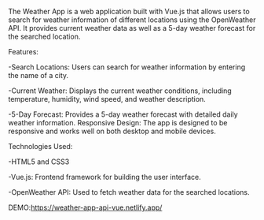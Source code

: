 The Weather App is a web application built with Vue.js that allows users to search for weather information of different locations using the OpenWeather API. It provides current weather data as well as a 5-day weather forecast for the searched location.


Features:

-Search Locations: Users can search for weather information by entering the name of a city.

-Current Weather: Displays the current weather conditions, including temperature, humidity, wind speed, and weather description.

-5-Day Forecast: Provides a 5-day weather forecast with detailed daily weather information.
Responsive Design: The app is designed to be responsive and works well on both desktop and mobile devices.

Technologies Used:

-HTML5 and CSS3

-Vue.js: Frontend framework for building the user interface.

-OpenWeather API: Used to fetch weather data for the searched locations.

DEMO:https://weather-app-api-vue.netlify.app/
